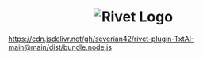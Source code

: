 <h1 align="center"><img src="https://rivet.ironcladapp.com/img/logo-banner-wide.png" alt="Rivet Logo"></h1>


https://cdn.jsdelivr.net/gh/severian42/rivet-plugin-TxtAI-main@main/dist/bundle.node.js
